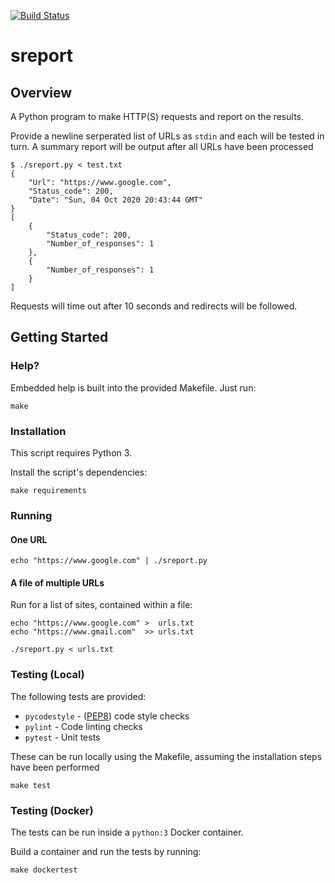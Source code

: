 [![Build Status](https://travis-ci.org/hybby/sreport.svg?branch=main)](https://travis-ci.org/hybby/sreport)

# sreport
## Overview
A Python program to make HTTP(S) requests and report on the results.

Provide a newline serperated list of URLs as `stdin` and each will be tested
in turn. A summary report will be output after all URLs have been processed

```
$ ./sreport.py < test.txt
{
    "Url": "https://www.google.com",
    "Status_code": 200,
    "Date": "Sun, 04 Oct 2020 20:43:44 GMT"
}
[
    {
        "Status_code": 200,
        "Number_of_responses": 1
    },
    {
        "Number_of_responses": 1
    }
]
```

Requests will time out after 10 seconds and redirects will be followed.


## Getting Started
### Help?
Embedded help is built into the provided Makefile.  Just run:

```
make
```

### Installation
This script requires Python 3.

Install the script's dependencies:

```
make requirements
```

### Running
#### One URL
```
echo "https://www.google.com" | ./sreport.py
```

#### A file of multiple URLs
Run for a list of sites, contained within a file:

```
echo "https://www.google.com" >  urls.txt
echo "https://www.gmail.com"  >> urls.txt

./sreport.py < urls.txt
```

### Testing (Local)
The following tests are provided:

  * `pycodestyle` - ([PEP8](http://www.python.org/dev/peps/pep-0008/)) code style checks
  * `pylint` - Code linting checks
  * `pytest` - Unit tests

These can be run locally using the Makefile, assuming the installation steps
have been performed

```
make test
```

### Testing (Docker)
The tests can be run inside a `python:3` Docker container.

Build a container and run the tests by running:

```
make dockertest
```
